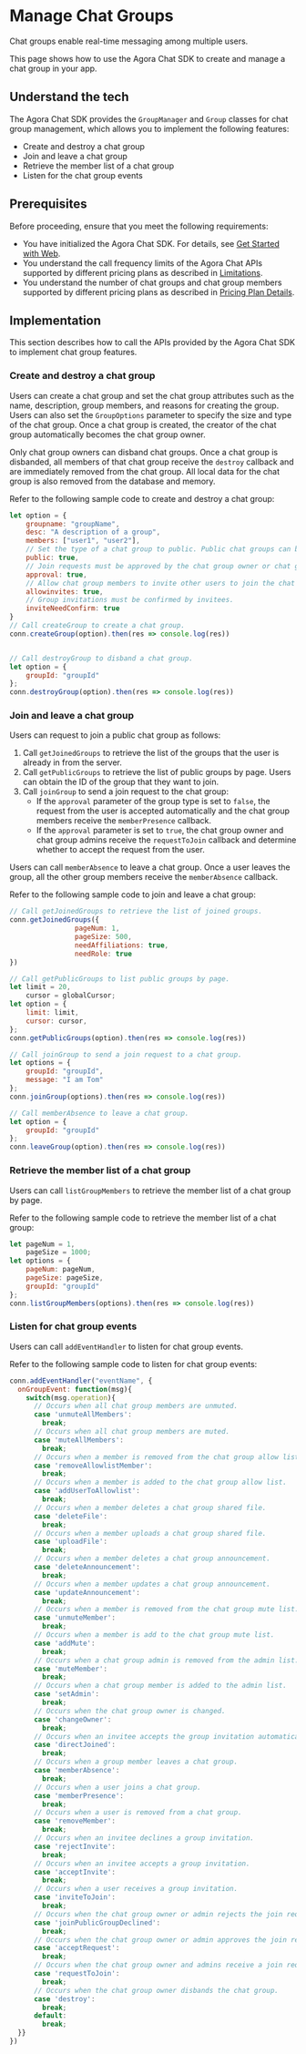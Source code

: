 # Manage Chat Groups

Chat groups enable real-time messaging among multiple users.

This page shows how to use the Agora Chat SDK to create and manage a chat group in your app.


## Understand the tech

The Agora Chat SDK provides the `GroupManager` and `Group` classes for chat group management, which allows you to implement the following features:

- Create and destroy a chat group
- Join and leave a chat group
- Retrieve the member list of a chat group
- Listen for the chat group events


## Prerequisites

Before proceeding, ensure that you meet the following requirements:

- You have initialized the Agora Chat SDK. For details, see [Get Started with Web](./agora_chat_get_started_web?platform=Web).
- You understand the call frequency limits of the Agora Chat APIs supported by different pricing plans as described in [Limitations](./agora_chat_limitation?platform=Web).
- You understand the number of chat groups and chat group members supported by different pricing plans as described in [Pricing Plan Details](./agora_chat_plan?platform=Web).


## Implementation

This section describes how to call the APIs provided by the Agora Chat SDK to implement chat group features.

### Create and destroy a chat group

Users can create a chat group and set the chat group attributes such as the name, description, group members, and reasons for creating the group. Users can also set the `GroupOptions` parameter to specify the size and type of the chat group. Once a chat group is created, the creator of the chat group automatically becomes the chat group owner.

Only chat group owners can disband chat groups. Once a chat group is disbanded, all members of that chat group receive the `destroy` callback and are immediately removed from the chat group. All local data for the chat group is also removed from the database and memory.

Refer to the following sample code to create and destroy a chat group:

```javascript
let option = {
    groupname: "groupName",
    desc: "A description of a group",
    members: ["user1", "user2"],
    // Set the type of a chat group to public. Public chat groups can be searched, and users can send join requests.
    public: true,
    // Join requests must be approved by the chat group owner or chat group admins.
    approval: true,
    // Allow chat group members to invite other users to join the chat group.
    allowinvites: true,
    // Group invitations must be confirmed by invitees.
    inviteNeedConfirm: true
}
// Call createGroup to create a chat group.
conn.createGroup(option).then(res => console.log(res))


// Call destroyGroup to disband a chat group.
let option = {
    groupId: "groupId"
};
conn.destroyGroup(option).then(res => console.log(res))
```


### Join and leave a chat group

Users can request to join a public chat group as follows:

1. Call `getJoinedGroups` to retrieve the list of the groups that the user is already in from the server.
2. Call `getPublicGroups` to retrieve the list of public groups by page. Users can obtain the ID of the group that they want to join.
3. Call `joinGroup` to send a join request to the chat group:
    - If the `approval` parameter of the group type is set to `false`, the request from the user is accepted automatically and the chat group members receive the `memberPresence` callback.
    - If the `approval` parameter is set to `true`, the chat group owner and chat group admins receive the `requestToJoin` callback and determine whether to accept the request from the user.

Users can call `memberAbsence` to leave a chat group. Once a user leaves the group, all the other group members receive the `memberAbsence` callback.

Refer to the following sample code to join and leave a chat group:

```javascript
// Call getJoinedGroups to retrieve the list of joined groups.
conn.getJoinedGroups({
                pageNum: 1,
                pageSize: 500,
                needAffiliations: true,
                needRole: true
})

// Call getPublicGroups to list public groups by page.
let limit = 20,
    cursor = globalCursor;
let option = {
    limit: limit,
    cursor: cursor, 
};
conn.getPublicGroups(option).then(res => console.log(res))

// Call joinGroup to send a join request to a chat group.
let options = {
    groupId: "groupId",
    message: "I am Tom"
};
conn.joinGroup(options).then(res => console.log(res))

// Call memberAbsence to leave a chat group.
let option = {
    groupId: "groupId"
};
conn.leaveGroup(option).then(res => console.log(res))
```


### Retrieve the member list of a chat group

Users can call `listGroupMembers` to retrieve the member list of a chat group by page.

Refer to the following sample code to retrieve the member list of a chat group:

```javascript
let pageNum = 1,
    pageSize = 1000;
let options = {
    pageNum: pageNum,
    pageSize: pageSize,
    groupId: "groupId"
};
conn.listGroupMembers(options).then(res => console.log(res))
```

### Listen for chat group events

Users can call `addEventHandler` to listen for chat group events.

Refer to the following sample code to listen for chat group events:

```javascript
conn.addEventHandler("eventName", {
  onGroupEvent: function(msg){
    switch(msg.operation){
      // Occurs when all chat group members are unmuted.
      case 'unmuteAllMembers':
        break;
      // Occurs when all chat group members are muted.
      case 'muteAllMembers':
        break;
      // Occurs when a member is removed from the chat group allow list.
      case 'removeAllowlistMember':
        break;
      // Occurs when a member is added to the chat group allow list.
      case 'addUserToAllowlist':
        break;
      // Occurs when a member deletes a chat group shared file.
      case 'deleteFile':
        break;
      // Occurs when a member uploads a chat group shared file.
      case 'uploadFile':
        break;
      // Occurs when a member deletes a chat group announcement.
      case 'deleteAnnouncement':
        break;
      // Occurs when a member updates a chat group announcement.
      case 'updateAnnouncement':
        break;
      // Occurs when a member is removed from the chat group mute list.
      case 'unmuteMember': 
        break;
      // Occurs when a member is add to the chat group mute list.
      case 'addMute':
        break;
      // Occurs when a chat group admin is removed from the admin list.
      case 'muteMember':
        break;
      // Occurs when a chat group member is added to the admin list.
      case 'setAdmin':
        break;
      // Occurs when the chat group owner is changed.
      case 'changeOwner':
        break;
      // Occurs when an invitee accepts the group invitation automatically.
      case 'directJoined':
        break;
      // Occurs when a group member leaves a chat group.
      case 'memberAbsence':
        break;
      // Occurs when a user joins a chat group.
      case 'memberPresence':
        break;
      // Occurs when a user is removed from a chat group.
      case 'removeMember':
        break;
      // Occurs when an invitee declines a group invitation.
      case 'rejectInvite':
        break;
      // Occurs when an invitee accepts a group invitation.
      case 'acceptInvite':
        break;
      // Occurs when a user receives a group invitation.
      case 'inviteToJoin':
        break;
      // Occurs when the chat group owner or admin rejects the join request.
      case 'joinPublicGroupDeclined':
        break;
      // Occurs when the chat group owner or admin approves the join request.
      case 'acceptRequest':
        break;
      // Occurs when the chat group owner and admins receive a join request.
      case 'requestToJoin':
        break;
      // Occurs when the chat group owner disbands the chat group.
      case 'destroy':
        break;
      default:
        break;
  }}
})
```